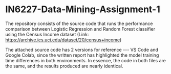 # IN6227-Data-Mining-Assignment-1
The repository consists of the source code that runs the performance comparison between Logistic Regression and Random Forest classifier using the Census Income dataset (Link: https://archive.ics.uci.edu/dataset/20/census+income)

The attached source code has 2 versions for reference --- VS Code and Google Colab, since the written report has highlighted the model training time differences in both environments. In essence, the code in both files are the same, and the results produced are nearly identical. 
